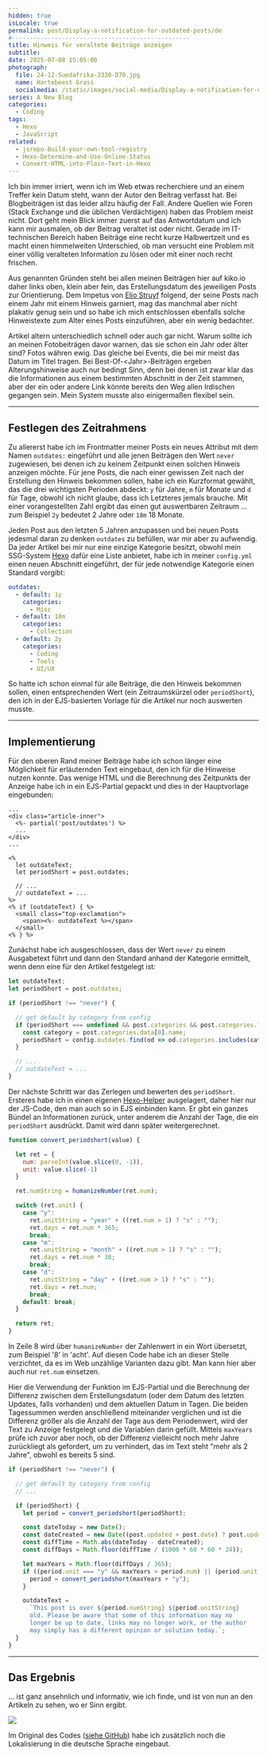 ```yaml
---
hidden: true
isLocale: true
permalink: post/Display-a-notification-for-outdated-posts/de
#--------------------------------------------------
title: Hinweis für veraltete Beiträge anzeigen
subtitle:
date: 2025-07-08 15:05:00
photograph:
  file: 24-12-Suedafrika-3330-D70.jpg
  name: Hartebeest Grass
  socialmedia: /static/images/social-media/Display-a-notification-for-outdated-posts.jpg
series: A New Blog
categories:
  - Coding
tags:
  - Hexo
  - JavaScript
related:
  - jsrepo-Build-your-own-tool-registry
  - Hexo-Determine-and-Use-Online-Status
  - Convert-HTML-into-Plain-Text-in-Hexo
---
```


Ich bin immer irriert, wenn ich im Web etwas recherchiere und an einem Treffer kein Datum steht, wann der Autor den Beitrag verfasst hat. Bei Blogbeiträgen ist das leider allzu häufig der Fall. Andere  Quellen wie Foren (Stack Exchange und die üblichen Verdächtigen) haben das Problem meist nicht. Dort geht mein Blick immer zuerst auf das Antwortdatum und ich kann mir ausmalen, ob der Beitrag veraltet ist oder nicht. Gerade im IT-technischen Bereich haben Beiträge eine recht kurze Halbwertzeit und es macht einen himmelweiten Unterschied, ob man versucht eine Problem mit einer völlig veralteten Information zu lösen oder mit einer noch recht frischen.

Aus genannten Gründen steht bei allen meinen Beiträgen hier auf kiko.io daher links oben, klein aber fein, das Erstellungsdatum des jeweiligen Posts zur Orientierung. Dem Impetus von [Elio Struyf](https://www.eliostruyf.com/) folgend, der seine Posts nach einem Jahr mit einem Hinweis garniert, mag das manchmal aber nicht plakativ genug sein und so habe ich mich entschlossen ebenfalls solche Hinweistexte zum Alter eines Posts einzuführen, aber ein wenig bedachter.

<!-- more -->

Artikel altern unterschiedlich schnell oder auch gar nicht. Warum sollte ich an meinen Fotobeiträgen davor warnen, das sie schon ein Jahr oder älter sind? Fotos währen ewig. Das gleiche bei Events, die bei mir meist das Datum im Titel tragen. Bei Best-Of-&lt;Jahr&gt;-Beiträgen ergeben Alterungshinweise auch nur bedingt Sinn, denn bei denen ist zwar klar das die Informationen aus einem bestimmten Abschnitt in der Zeit stammen, aber der ein oder andere Link könnte bereits den Weg allen Irdischen gegangen sein. Mein System musste also einigermaßen flexibel sein.

---

## Festlegen des Zeitrahmens

Zu allererst habe ich im Frontmatter meiner Posts ein neues Attribut mit dem Namen ``outdates:`` eingeführt und alle jenen Beiträgen den Wert ``never`` zugewiesen, bei denen ich zu keinem Zeitpunkt einen solchen Hinweis anzeigen möchte. Für jene Posts, die nach einer gewissen Zeit nach der Erstellung den Hinweis bekommen sollen, habe ich ein Kurzformat gewählt, das die drei wichtigsten Perioden abdeckt: ``y`` für Jahre, ``m`` für Monate und ``d`` für Tage, obwohl ich nicht glaube, dass ich Letzteres jemals brauche. Mit einer vorangestellten Zahl ergibt das einen gut auswertbaren Zeitraum ... zum Beispiel ``2y`` bedeutet 2 Jahre oder ``18m`` 18 Monate.

Jeden Post aus den letzten 5 Jahren anzupassen und bei neuen Posts jedesmal daran zu denken ``outdates`` zu befüllen, war mir aber zu aufwendig. Da jeder Artikel bei mir nur eine einzige Kategorie besitzt, obwohl mein SSG-System [Hexo](https://hexo.io) dafür eine Liste anbietet, habe ich in meiner ``config.yml`` einen neuen Abschnitt eingeführt, der für jede notwendige Kategorie einen Standard vorgibt:

```yaml
outdates:
  - default: 1y
    categories:
      - Misc
  - default: 18m
    categories:
      - Collection
  - default: 2y
    categories:
      - Coding
      - Tools
      - UI/UX
```

So hatte ich schon einmal für alle Beiträge, die den Hinweis bekommen sollen, einen entsprechenden Wert (ein Zeitraumskürzel oder ``periodShort``), den ich in der EJS-basierten Vorlage für die Artikel nur noch auswerten musste.

---

## Implementierung

Für den oberen Rand meiner Beiträge habe ich schon länger eine Möglichkeit für erläuternden Text eingebaut, den ich für die Hinweise nutzen konnte. Das wenige HTML und die Berechnung des Zeitpunkts der Anzeige habe ich in ein EJS-Partial gepackt und dies in der Hauptvorlage eingebunden:

```ejs article.ejs
...
<div class="article-inner">
  <%- partial('post/outdates') %>
  ...
</div>
...
```

```ejs outdates.ejs
<%
  let outdateText;
  let periodShort = post.outdates;

  // ...
  // outdateText = ... 
%>
<% if (outdateText) { %>
  <small class="top-exclamation">
    <span><%- outdateText %></span>
  </small>
<% } %>
```

Zunächst habe ich ausgeschlossen, dass der Wert ``never`` zu einem Ausgabetext führt und dann den Standard anhand der Kategorie ermittelt, wenn denn eine für den Artikel festgelegt ist:

```js outdates.ejs
let outdateText;
let periodShort = post.outdates;

if (periodShort !== "never") {

  // get default by category from config
  if (periodShort === undefined && post.categories && post.categories.length) {
    const category = post.categories.data[0].name;
    periodShort = config.outdates.find(od => od.categories.includes(category))?.default;
  }

  // ...
  // outdateText = ... 
}
```

Der nächste Schritt war das Zerlegen und bewerten des ``periodShort``. Ersteres habe ich in einen eigenen [Hexo-Helper](https://hexo.io/api/helper) ausgelagert, daher hier nur der JS-Code, den man auch so in EJS einbinden kann. Er gibt ein ganzes Bündel an Informationen zurück, unter anderem die Anzahl der Tage, die ein ``periodShort`` ausdrückt. Damit wird dann später weitergerechnet.

```js
function convert_periodshort(value) {

  let ret = {
    num: parseInt(value.slice(0, -1)),
    unit: value.slice(-1)
  }

  ret.numString = humanizeNumber(ret.num);

  switch (ret.unit) {
    case "y": 
      ret.unitString = "year" + ((ret.num > 1) ? "s" : "");
      ret.days = ret.num * 365; 
      break;
    case "m": 
      ret.unitString = "month" + ((ret.num > 1) ? "s" : "");
      ret.days = ret.num * 30; 
      break;
    case "d": 
      ret.unitString = "day" + ((ret.num > 1) ? "s" : "");
      ret.days = ret.num; 
      break;
    default: break;
  }

  return ret;
}
```

In Zeile 8 wird über ``humanizeNumber`` der Zahlenwert in ein Wort übersetzt, zum Beispiel '8' in 'acht'. Auf diesen Code habe ich an dieser Stelle verzichtet, da es im Web unzählige Varianten dazu gibt. Man kann hier aber auch nur ``ret.num`` einsetzen.

Hier die Verwendung der Funktion im EJS-Partial und die Berechnung der Differenz zwischen dem Erstellungsdatum (oder dem Datum des letzten Updates, falls vorhanden) und dem aktuellen Datum in Tagen. Die beiden Tagessummen werden anschließend miteinander verglichen und ist die Differenz größer als die Anzahl der Tage aus dem Periodenwert, wird der Text zu Anzeige festgelegt und die Variablen darin gefüllt. Mittels ``maxYears`` prüfe ich zuvor aber noch, ob der Differenz vielleicht noch mehr Jahre zurückliegt als gefordert, um zu verhindert, das im Text steht "mehr als 2 Jahre", obwohl es bereits 5 sind.

```js outdates.ejs
if (periodShort !== "never") {

  // get default by category from config
  // ...

  if (periodShort) {
    let period = convert_periodshort(periodShort);

    const dateToday = new Date();
    const dateCreated = new Date((post.updated > post.date) ? post.updated : post.date);
    const diffTime = Math.abs(dateToday - dateCreated);
    const diffDays = Math.floor(diffTime / (1000 * 60 * 60 * 24));

    let maxYears = Math.floor(diffDays / 365);
    if ((period.unit === "y" && maxYears > period.num) || (period.unit !== "y" && maxYears >= 1)) {
      period = convert_periodshort(maxYears + "y");
    }

    outdateText =
      `This post is over ${period.numString} ${period.unitString} 
      old. Please be aware that some of this information may no 
      longer be up to date, links may no longer work, or the author 
      may simply has a different opinion or solution today.`;
  }
}
```

---

## Das Ergebnis

... ist ganz ansehnlich und informativ, wie ich finde, und ist von nun an den Artikeln zu sehen, wo er Sinn ergibt.

![](/post/Display-a-notification-for-outdated-posts/outdated-post-note-sample.jpg)

Im Original des Codes ([siehe GitHub](https://github.com/kristofzerbe/kiko.io/blob/master/themes/landscape/layout/_partial/post/outdates.ejs)) habe ich zusätzlich noch die Lokalisierung in die deutsche Sprache eingebaut.
